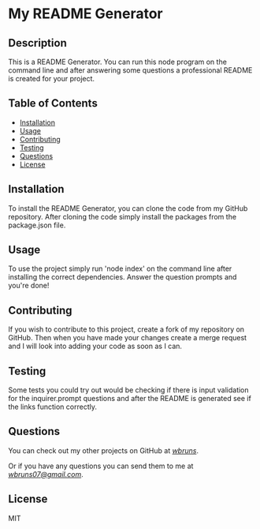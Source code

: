 
  # **My README Generator**

  ## **Description**

  This is a README Generator.  You can run this node program on the command line and after answering some questions a professional README is created for your project.

  ## **Table of Contents**

  - [Installation](#installation)
  - [Usage](#usage)
  - [Contributing](#contributing)
  - [Testing](#testing)
  - [Questions](#questions)
  - [License](#license)

  ## **Installation**

  To install the README Generator, you can clone the code from my GitHub repository. After cloning the code simply install the packages from the package.json file.

  ## **Usage**

  To use the project simply run 'node index' on the command line after installing the correct dependencies.  Answer the question prompts and you're done!

  ## **Contributing**

  If you wish to contribute to this project, create a fork of my repository on GitHub. Then when you have made your changes create a merge request and I will look into adding your code as soon as I can.

  ## **Testing**

  Some tests you could try out would be checking if there is input validation for the inquirer.prompt questions and after the README is generated see if the links function correctly.

  ## **Questions**

  You can check out my other projects on GitHub at *[wbruns](https://github.com/wbruns)*.

  Or if you have any questions you can send them to me at *wbruns07@gmail.com*.

  ## **License**

  MIT
  